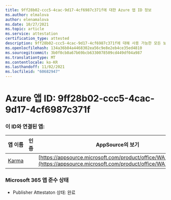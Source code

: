 ```yaml
---
title: 9ff28b02-ccc5-4cac-9d17-4cf6987c371f에 대한 Azure 앱 ID 정보
ms.author: elmalova
author: elenamalova
ms.date: 10/27/2021
ms.topic: article
ms.service: attestation
certification_type: attested
description: 9ff28b02-ccc5-4cac-9d17-4cf6987c371f에 대해 사용 가능한 모든 보안 및 규정 준수 정보
ms.openlocfilehash: 134a36b84a4468302ea56c9e8e2eb4ce35ed4810
ms.sourcegitcommit: 3b0f0cb0a67b69bcb6330078509cd449df04a987
ms.translationtype: MT
ms.contentlocale: ko-KR
ms.lasthandoff: 11/02/2021
ms.locfileid: "60682947"
---
```

# <a name="azure-app-id-9ff28b02-ccc5-4cac-9d17-4cf6987c371f"></a>Azure 앱 ID: 9ff28b02-ccc5-4cac-9d17-4cf6987c371f


### <a name="apps-associated-with-this-id"></a>이 ID와 연결된 앱:
| **앱 이름** | **인증** | **AppSource의 보기** |
|--------------|---------------|-----------------------|
| [Karma](https://docs.microsoft.com/microsoft-365-app-certification/forward/WA104381640) |  | [https://appsource.microsoft.com/product/office/WA104381640](https://appsource.microsoft.com/product/office/WA104381640) |

### <a name="microsoft-365-app-compliance-status"></a>Microsoft 365 앱 준수 상태
- Publisher Attestaton 상태: 완료
